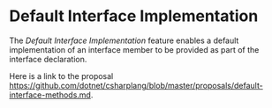 Default Interface Implementation
=========================

The *Default Interface Implementation* feature enables a default implementation of an interface member to be provided as part of the interface declaration. 

Here is a link to the proposal https://github.com/dotnet/csharplang/blob/master/proposals/default-interface-methods.md. 